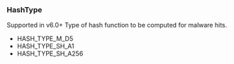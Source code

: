 ### HashType
Supported in v6.0+
Type of hash function to be computed for malware hits.

- HASH_TYPE_M_D5
- HASH_TYPE_SH_A1
- HASH_TYPE_SH_A256
